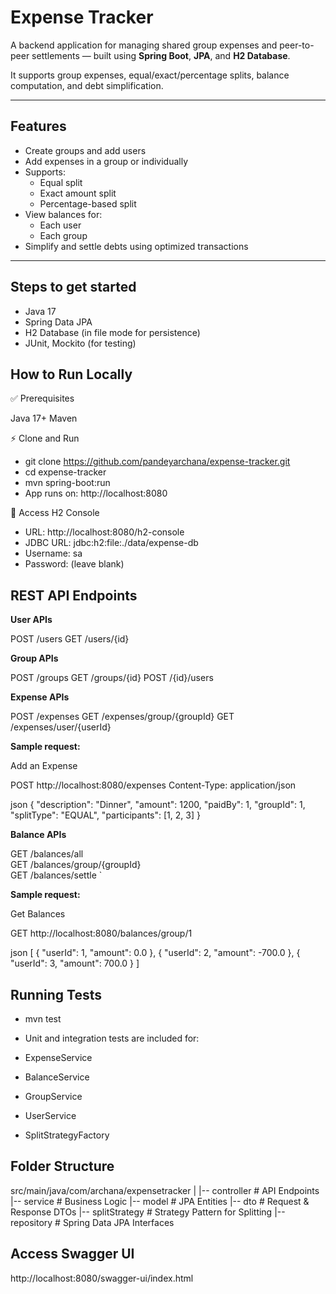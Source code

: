 # Expense Tracker

A backend application for managing shared group expenses and peer-to-peer settlements — built using **Spring Boot**, **JPA**, and **H2 Database**.

It supports group expenses, equal/exact/percentage splits, balance computation, and debt simplification.

---

## Features

- Create groups and add users
- Add expenses in a group or individually
- Supports:
  - Equal split
  - Exact amount split
  - Percentage-based split
- View balances for:
  - Each user
  - Each group
- Simplify and settle debts using optimized transactions

---

## Steps to get started

- Java 17
- Spring Data JPA
- H2 Database (in file mode for persistence)
- JUnit, Mockito (for testing)

## How to Run Locally

✅ Prerequisites

Java 17+
Maven

⚡ Clone and Run

- git clone https://github.com/pandeyarchana/expense-tracker.git
- cd expense-tracker
- mvn spring-boot:run
- App runs on: http://localhost:8080

🔧 Access H2 Console

- URL: http://localhost:8080/h2-console
- JDBC URL: jdbc:h2:file:./data/expense-db
- Username: sa
- Password: (leave blank)

## REST API Endpoints

**User APIs**

POST /users
GET  /users/{id}

**Group APIs**

POST  /groups
GET  /groups/{id}
POST /{id}/users

**Expense APIs**

POST /expenses
GET  /expenses/group/{groupId}
GET  /expenses/user/{userId}

**Sample request:**

Add an Expense

POST http://localhost:8080/expenses
Content-Type: application/json

json
{
"description": "Dinner",
"amount": 1200,
"paidBy": 1,
"groupId": 1,
"splitType": "EQUAL",
"participants": [1, 2, 3]
}

**Balance APIs**

GET /balances/all                
GET /balances/group/{groupId}   
GET /balances/settle        `

**Sample request:**

Get Balances

GET http://localhost:8080/balances/group/1

json
[
{
"userId": 1,
"amount": 0.0
},
{
"userId": 2,
"amount": -700.0
},
{
"userId": 3,
"amount": 700.0
}
]

## Running Tests
- mvn test
- Unit and integration tests are included for:

- ExpenseService
- BalanceService
- GroupService
- UserService
- SplitStrategyFactory

## Folder Structure

src/main/java/com/archana/expensetracker
|
|-- controller      # API Endpoints
|-- service         # Business Logic
|-- model           # JPA Entities
|-- dto             # Request & Response DTOs
|-- splitStrategy   # Strategy Pattern for Splitting
|-- repository      # Spring Data JPA Interfaces

## Access Swagger UI
http://localhost:8080/swagger-ui/index.html
